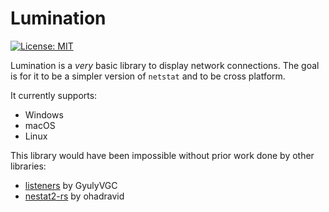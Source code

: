 # Lumination

[![License: MIT](https://img.shields.io/badge/License-MIT-green.svg?style=for-the-badge)](https://opensource.org/licenses/MIT)

Lumination is a *very* basic library to display network connections. The goal is for it to be a simpler version of `netstat` and to be cross platform.

It currently supports:
- Windows
- macOS
- Linux

This library would have been impossible without prior work done by other libraries:
- [listeners](https://github.com/GyulyVGC/listeners) by GyulyVGC
- [nestat2-rs](https://github.com/ohadravid/netstat2-rs) by ohadravid